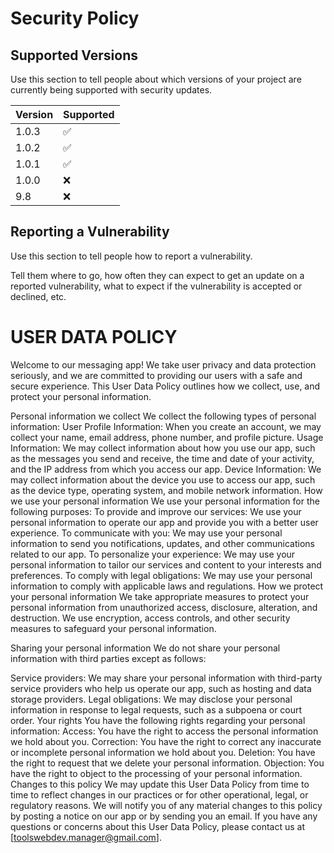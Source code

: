 # Security Policy

## Supported Versions

Use this section to tell people about which versions of your project are
currently being supported with security updates.

| Version | Supported          |
| ------- | ------------------ |
| 1.0.3   | :white_check_mark: |
| 1.0.2   | :white_check_mark: |
| 1.0.1   | :white_check_mark: |
| 1.0.0   | :x:                |
| 9.8     | :x:                |

## Reporting a Vulnerability

Use this section to tell people how to report a vulnerability.

Tell them where to go, how often they can expect to get an update on a
reported vulnerability, what to expect if the vulnerability is accepted or
declined, etc.

# USER DATA POLICY

Welcome to our messaging app! We take user privacy and data protection seriously, and we are committed to providing our users with a safe and secure experience. This User Data Policy outlines how we collect, use, and protect your personal information.

Personal information we collect
We collect the following types of personal information:
User Profile Information: When you create an account, we may collect your name, email address, phone number, and profile picture.
Usage Information: We may collect information about how you use our app, such as the messages you send and receive, the time and date of your activity, and the IP address from which you access our app.
Device Information: We may collect information about the device you use to access our app, such as the device type, operating system, and mobile network information.
How we use your personal information
We use your personal information for the following purposes:
To provide and improve our services: We use your personal information to operate our app and provide you with a better user experience.
To communicate with you: We may use your personal information to send you notifications, updates, and other communications related to our app.
To personalize your experience: We may use your personal information to tailor our services and content to your interests and preferences.
To comply with legal obligations: We may use your personal information to comply with applicable laws and regulations.
How we protect your personal information
We take appropriate measures to protect your personal information from unauthorized access, disclosure, alteration, and destruction. We use encryption, access controls, and other security measures to safeguard your personal information.

Sharing your personal information
We do not share your personal information with third parties except as follows:

Service providers: We may share your personal information with third-party service providers who help us operate our app, such as hosting and data storage providers.
Legal obligations: We may disclose your personal information in response to legal requests, such as a subpoena or court order.
Your rights
You have the following rights regarding your personal information:
Access: You have the right to access the personal information we hold about you.
Correction: You have the right to correct any inaccurate or incomplete personal information we hold about you.
Deletion: You have the right to request that we delete your personal information.
Objection: You have the right to object to the processing of your personal information.
Changes to this policy
We may update this User Data Policy from time to time to reflect changes in our practices or for other operational, legal, or regulatory reasons. We will notify you of any material changes to this policy by posting a notice on our app or by sending you an email.
If you have any questions or concerns about this User Data Policy, please contact us at [toolswebdev.manager@gmail.com].
